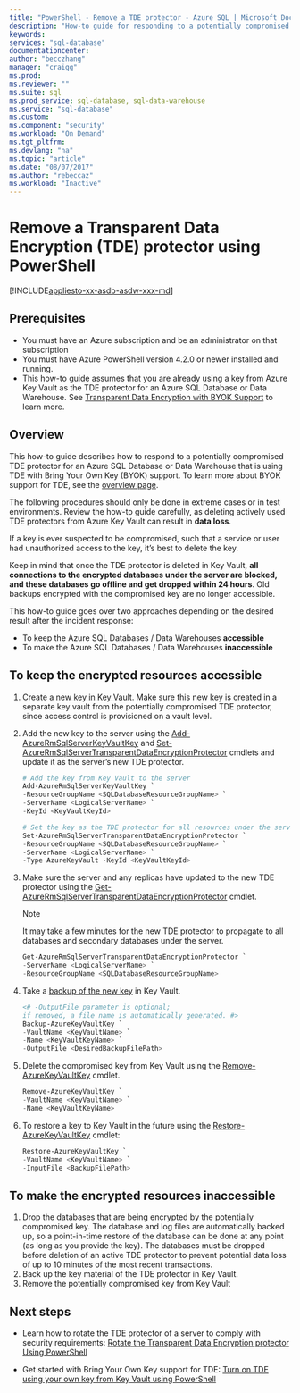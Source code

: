 ```yaml
---
title: "PowerShell - Remove a TDE protector - Azure SQL | Microsoft Docs"
description: "How-to guide for responding to a potentially compromised TDE protector for an Azure SQL Database or Data Warehouse using TDE with Bring YOur Own Key (BYOK) support."
keywords:
services: "sql-database"
documentationcenter:
author: "becczhang"
manager: "craigg"
ms.prod: 
ms.reviewer: ""
ms.suite: sql
ms.prod_service: sql-database, sql-data-warehouse
ms.service: "sql-database"
ms.custom: 
ms.component: "security"
ms.workload: "On Demand"
ms.tgt_pltfrm:
ms.devlang: "na"
ms.topic: "article"
ms.date: "08/07/2017"
ms.author: "rebeccaz"
ms.workload: "Inactive"
---
```

# Remove a Transparent Data Encryption (TDE) protector using PowerShell
[!INCLUDE[appliesto-xx-asdb-asdw-xxx-md](../../../includes/appliesto-xx-asdb-asdw-xxx-md.md)]

## Prerequisites
- You must have an Azure subscription and be an administrator on that subscription
- You must have Azure PowerShell version 4.2.0 or newer installed and running. 
- This how-to guide assumes that you are already using a key from Azure Key Vault as the TDE protector for an Azure SQL Database or Data Warehouse. See [Transparent Data Encryption with BYOK Support](transparent-data-encryption-byok-azure-sql.md) to learn more.

## Overview
This how-to guide describes how to respond to a potentially compromised TDE protector for an Azure SQL Database or Data Warehouse that is using TDE with Bring Your Own Key (BYOK) support. To learn more about BYOK support for TDE, see the [overview page](transparent-data-encryption-byok-azure-sql.md). 

The following procedures should only be done in extreme cases or in test environments. Review the how-to guide carefully, as deleting actively used TDE protectors from Azure Key Vault can result in **data loss**. 

If a key is ever suspected to be compromised, such that a service or user had unauthorized access to the key, it’s best to delete the key.

Keep in mind that once the TDE protector is deleted in Key Vault, **all connections to the encrypted databases under the server are blocked, and these databases go offline and get dropped within 24 hours**. Old backups encrypted with the compromised key are no longer accessible.

This how-to guide goes over two approaches depending on the desired result after the incident response:
- To keep the Azure SQL Databases / Data Warehouses **accessible**
- To make the Azure SQL Databases / Data Warehouses **inaccessible**

## To keep the encrypted resources accessible
1. Create a [new key in Key Vault](https://docs.microsoft.com/powershell/module/azurerm.keyvault/add-azurekeyvaultkey?view=azurermps-4.1.0). Make sure this new key is created in a separate key vault from the potentially compromised TDE protector, since access control is provisioned on a vault level. 
2. Add the new key to the server using the [Add-AzureRmSqlServerKeyVaultKey](/powershell/module/azurerm.sql/add-azurermsqlserverkeyvaultkey) and [Set-AzureRmSqlServerTransparentDataEncryptionProtector](/powershell/module/azurerm.sql/set-azurermsqlservertransparentdataencryptionprotector) cmdlets and update it as the server’s new TDE protector.

   ```powershell
   # Add the key from Key Vault to the server  
   Add-AzureRmSqlServerKeyVaultKey `
   -ResourceGroupName <SQLDatabaseResourceGroupName> `
   -ServerName <LogicalServerName> `
   -KeyId <KeyVaultKeyId>
   
   # Set the key as the TDE protector for all resources under the server
   Set-AzureRmSqlServerTransparentDataEncryptionProtector `
   -ResourceGroupName <SQLDatabaseResourceGroupName> `
   -ServerName <LogicalServerName> `
   -Type AzureKeyVault -KeyId <KeyVaultKeyId> 
   ```

3. Make sure the server and any replicas have updated to the new TDE protector using the [Get-AzureRmSqlServerTransparentDataEncryptionProtector](/powershell/module/azurerm.sql/get-azurermsqlservertransparentdataencryptionprotector) cmdlet. 

   >[!NOTE]
   > It may take a few minutes for the new TDE protector to propagate to all databases and secondary databases under the server.
   >

   ```powershell
   Get-AzureRmSqlServerTransparentDataEncryptionProtector `
   -ServerName <LogicalServerName> `
   -ResourceGroupName <SQLDatabaseResourceGroupName>
   ```

4. Take a [backup of the new key](/powershell/module/azurerm.keyvault/backup-azurekeyvaultkey) in Key Vault.

   ```powershell
   <# -OutputFile parameter is optional; 
   if removed, a file name is automatically generated. #>
   Backup-AzureKeyVaultKey `
   -VaultName <KeyVaultName> `
   -Name <KeyVaultKeyName> `
   -OutputFile <DesiredBackupFilePath>
   ```
 
5. Delete the compromised key from Key Vault using the [Remove-AzureKeyVaultKey](/powershell/module/azurerm.keyvault/remove-azurekeyvaultkey) cmdlet. 

   ```powershell
   Remove-AzureKeyVaultKey `
   -VaultName <KeyVaultName> `
   -Name <KeyVaultKeyName>
   ```
 
6. To restore a key to Key Vault in the future using the [Restore-AzureKeyVaultKey](/powershell/module/azurerm.keyvault/restore-azurekeyvaultkey) cmdlet:
   ```powershell
   Restore-AzureKeyVaultKey `
   -VaultName <KeyVaultName> `
   -InputFile <BackupFilePath>
   ```
 
## To make the encrypted resources inaccessible
1. Drop the databases that are being encrypted by the potentially compromised key.
The database and log files are automatically backed up, so a point-in-time restore of the database can be done at any point (as long as you provide the key). The databases must be dropped before deletion of an active TDE protector to prevent potential data loss of up to 10 minutes of the most recent transactions. 
2. Back up the key material of the TDE protector in Key Vault.
3. Remove the potentially compromised key from Key Vault

## Next steps

- Learn how to rotate the TDE protector of a server to comply with security requirements: [Rotate the Transparent Data Encryption protector Using PowerShell](transparent-data-encryption-byok-azure-sql-key-rotation.md)

- Get started with Bring Your Own Key support for TDE: [Turn on TDE using your own key from Key Vault using PowerShell](transparent-data-encryption-byok-azure-sql-configure.md)
